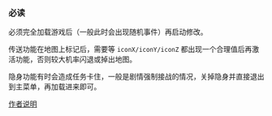 ### 必读
必须完全加载游戏后（一般此时会出现随机事件）再启动修改。

传送功能在地图上标记后，需要等 `iconX/iconY/iconZ` 都出现一个合理值后再激活功能，否则较大机率闪退或掉出地图。

隐身功能有时会造成任务卡住，一般是剧情强制接战的情况，关掉隐身并直接退出到主菜单，再加载进来即可。

[作者说明](https://fearlessrevolution.com/viewtopic.php?t=12874)